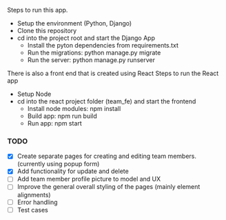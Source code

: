 Steps to run this app.

- Setup the environment (Python, Django)
- Clone this repository
- cd into the project root and start the Django App
  - Install the pyton dependencies from requirements.txt
  - Run the migrations: python manage.py migrate
  - Run the server: python manage.py runserver

There is also a front end that is created using React
Steps to run the React app
- Setup Node
- cd into the react project folder (team_fe) and start the frontend
  - Install node modules: npm install
  - Build app: npm run build
  - Run app: npm start

### TODO

- [x] Create separate pages for creating and editing team members. (currently using popup form)
- [x] Add functionality for update and delete
- [ ] Add team member profile picture to model and UX
- [ ] Improve the general overall styling of the pages (mainly element alignments)
- [ ] Error handling
- [ ] Test cases
